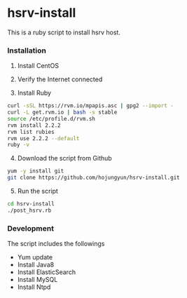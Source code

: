 # hsrv-install
This is a ruby script to install hsrv host.

### Installation

1. Install CentOS

2. Verify the Internet connected

3. Install Ruby
 ```sh
 curl -sSL https://rvm.io/mpapis.asc | gpg2 --import -
 curl -L get.rvm.io | bash -s stable
 source /etc/profile.d/rvm.sh
 rvm install 2.2.2 
 rvm list rubies
 rvm use 2.2.2 --default
 ruby -v
 ```

4. Download the script from Github
 ```sh
 yum -y install git
 git clone https://github.com/hojungyun/hsrv-install.git
 ```

5. Run the script
 ```sh
 cd hsrv-install
 ./post_hsrv.rb
 ```

### Development

The script includes the followings
- Yum update
- Install Java8
- Install ElasticSearch
- Install MySQL
- Install Ntpd
